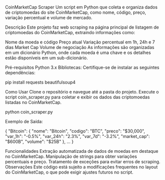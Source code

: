 CoinMarketCap Scraper
Um script em Python que coleta e organiza dados de criptomoedas do site CoinMarketCap, como nome, código, preço, variação percentual e volume de mercado.

Descrição
Este projeto faz web scraping na página principal de listagem de criptomoedas do CoinMarketCap, extraindo informações como:

Nome da moeda e código
Preço atual
Variação percentual em 1h, 24h e 7 dias
Market Cap
Volume de negociação
As informações são organizadas em um dicionário Python, onde cada moeda é uma chave e os detalhes estão disponíveis em um sub-dicionário.

Pré-requisitos
Python 3.x
Bibliotecas: Certifique-se de instalar as seguintes dependências:

pip install requests beautifulsoup4

Como Usar
Clone o repositório e navegue até a pasta do projeto.
Execute o script coin_scraper.py para coletar e exibir os dados das criptomoedas listadas no CoinMarketCap.

python coin_scraper.py

Exemplo de Saída:

{
  "Bitcoin": {
    "nome": "Bitcoin",
    "codigo": "BTC",
    "preco": "$30,000",
    "var_1h": "-0.5%",
    "var_24h": "2.3%",
    "var_7d": "-3.2%",
    "market_cap": "$600B",
    "volume": "$25B"
  },
  ...
}

Funcionalidades
Extração automatizada de dados de moedas em destaque no CoinMarketCap.
Manipulação de strings para obter variações percentuais e preço.
Tratamento de exceções para evitar erros de scraping.
Observações
Este código está sujeito a modificações frequentes no layout do CoinMarketCap, o que pode exigir ajustes futuros no script.
